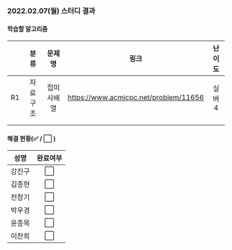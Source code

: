 ### 2022.02.07(월) 스터디 결과

#### 학습할 알고리즘

|      |   분류   |   문제명   |                 링크                  | 난이도 |
| :--: | :------: | :--------: | :-----------------------------------: | :----: |
|  R1  | 자료구조 | 접미사배열 | https://www.acmicpc.net/problem/11656 | 실버4  |
|      |          |            |                                       |        |
|      |          |            |                                       |        |

#### 해결 현황(:white_check_mark: / :white_large_square:  )

|  성명  |       완료여부       |
| :----: | :------------------: |
| 강진구 | :white_large_square: |
| 김종현 | :white_large_square: |
| 전창기 | :white_large_square: |
| 박우경 | :white_large_square: |
| 윤종목 | :white_large_square: |
| 이찬희 | :white_large_square: |


